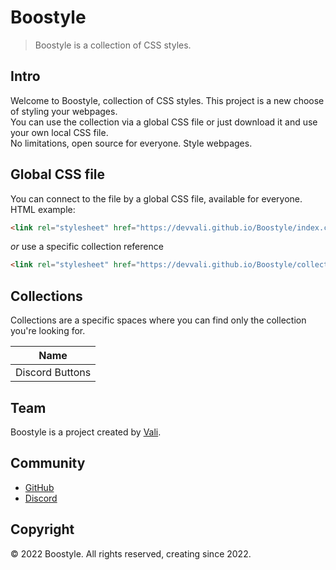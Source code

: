 # Boostyle

> Boostyle is a collection of CSS styles.

## Intro

Welcome to Boostyle, collection of CSS styles. This project is a new choose of styling your webpages.<br>You can use the collection via a global CSS file or just download it and use your own local CSS file.<br>No limitations, open source for everyone. Style webpages.

## Global CSS file

You can connect to the file by a global CSS file, available for everyone.<br>HTML example:
```html
<link rel="stylesheet" href="https://devvali.github.io/Boostyle/index.css">
```
*or* use a specific collection reference
```html
<link rel="stylesheet" href="https://devvali.github.io/Boostyle/collections/COLLECTION_NAME.css">
```

## Collections
Collections are a specific spaces where you can find only the collection you're looking for.

| Name
| ------------
| Discord Buttons

## Team

Boostyle is a project created by [Vali](https://github.com/DevVali/).

## Community

- [GitHub](https://github.com/DevVali/boostyle)
- [Discord](https://discord.gg/dsTTyA7MuQ)

## Copyright

© 2022 Boostyle. All rights reserved, creating since 2022.
